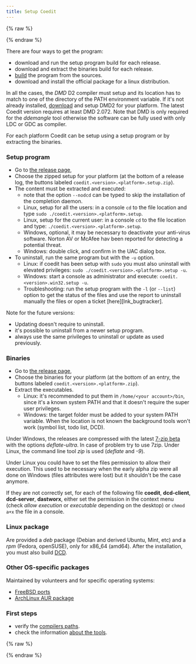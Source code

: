 ```yaml
---
title: Setup Coedit
---
```


{% raw %}
<script src="//cdnjs.cloudflare.com/ajax/libs/anchor-js/4.0.0/anchor.min.js"></script>
{% endraw %}

There are four ways to get the program:

* download and run the setup program build for each release.
* download and extract the binaries build for each release.
* [build](build) the program from the sources.
* download and install the official package for a linux distribution.

In all the cases, the _DMD_ D2 compiler must setup and its location has to match to one of the directory of the PATH environment variable.
If it's not already installed, [download](http://dlang.org/download.html) and setup DMD2 for your platform.
The latest Coedit version requires at least DMD 2.072.
Note that DMD is only required for the _ddemangle_ tool otherwise the software can be fully used with only LDC or GDC as compiler.

For each platform Coedit can be setup using a setup program or by extracting the binaries.

### Setup program

* Go to [the release page](https://github.com/BBasile/Coedit/releases),
* Choose the zipped setup for your platform (at the bottom of a release log, the buttons labeled `coedit.<version>.<platform>.setup.zip`).
* The content must be extracted and executed:
    * note that the option `--nodcd` can be typed to skip the installation of the completion daemon.
    * Linux, setup for all the users: in a console `cd` to the file location and type `sudo ./coedit.<version>.<platform>.setup`.
    * Linux, setup for the current user: in a console `cd` to the file location and type: `./coedit.<version>.<platform>.setup`.
    * Windows, optional, it may be necessary to deactivate your anti-virus software. Norton AV or McAfee hav been reported for detecting a potential threat.
    * Windows: double click, and confirm in the UAC dialog box.
* To uninstall, run the same program but with the `-u` option.
    * Linux: if coedit has been setup with `sudo` you must also uninstall with elevated privileges: `sudo ./coedit.<version>.<platform>.setup -u`.
    * Windows: start a console as administrator and execute: `coedit.<version>.win32.setup -u`.
    * Troubleshooting: run the setup program with the `-l` (or `--list`) option to get the status of the files and use the report to uninstall manually the files or open a ticket [here][lnk_bugtracker].

Note for the future versions:
* Updating doesn't require to uninstall.
* it's possible to uninstall from a newer setup program.
* always use the same privileges to uninstall or update as used previously.

### Binaries

* Go to [the release page](https://github.com/BBasile/Coedit/releases),
* Choose the binaries for your platform (at the bottom of an entry, the buttons labeled `coedit.<version>.<platform>.zip`).
* Extract the executables.
    * Linux: it's recommended to put them in `/home/<your account>/bin`, since it's a known system PATH and that it doesn't require the super user privileges.
    * Windows: the target folder must be added to your system PATH variable. When the location is not known the background tools won't work (symbol list, todo list, DCD).

Under Windows, the releases are compressed with the latest [7-zip beta](http://www.7-zip.org/) with the options _deflate-ultra_. In case of problem try to use 7zip.
Under Linux, the command line tool *zip* is used (_deflate_ and _-9_).

Under Linux you could have to set the files permission to allow their execution. This used to be necessary when
the early alpha zip were all done on Windows (files attributes were lost) but it shouldn't be the case anymore.

If they are not correctly set, for each of the following file **coedit**, **dcd-client**, **dcd-server**, **dastworx**, either set the permission in the context menu (check _allow execution_ or _executable_ depending on the desktop) or `chmod a+x` the file in a console.

### Linux package

Are provided a _deb_ package (Debian and derived Ubuntu, Mint, etc) and a _rpm_ (Fedora, openSUSE), only for x86_64 (amd64).
After the installation, you must also build [DCD](features_dcd).

### Other OS-specific packages

Maintained by volunteers and for specific operating systems:

- [FreeBSD ports](http://www.freshports.org/editors/coedit/)
- [ArchLinux AUR package](https://aur.archlinux.org/packages/coedit-bin/)

### First steps

- verify the [compilers paths](options_compilers_paths).
- check the information [about the tools](widgets_about).

{% raw %}
<script>
anchors.add();
</script>
{% endraw %}
